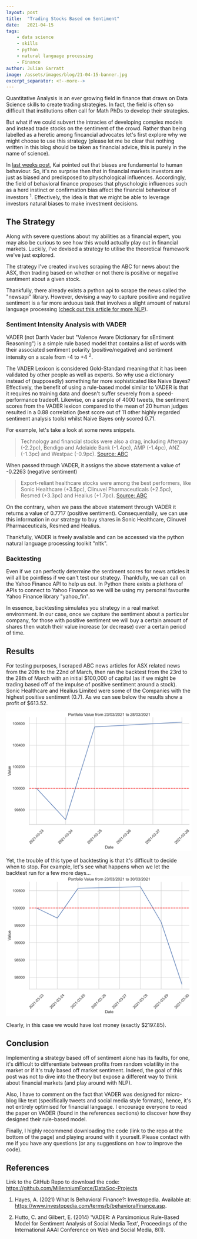 ```yaml
---
layout: post
title:  "Trading Stocks Based on Sentiment"
date:   2021-04-15
tags: 
    - data science
    - skills
    - python
    - natural language processing
    - Finance
author: Julian Garratt
image: /assets/images/blog/21-04-15-banner.jpg
excerpt_separator: <!--more-->
---
```


Quantitative Analysis is an ever growing field in finance that draws on Data Science skills to create trading strategies. In fact, the field is often so difficult that institutions often call for Math PhDs to develop their strategies.

But what if we could subvert the intracies of developing complex models and instead trade stocks on the sentiment of the crowd. <!--more-->
Rather than being labelled as a heretic among fincancial advocates let's first explore why we might choose to use this strategy (please let me be clear that nothing written in this blog should be taken as financial advice, this is purely in the name of science).

In [last weeks post](https://unswdata.com/blog/2021/04/08/data-bias-and-mitigation/), Kai pointed out that biases are fundamental to human behaviour. So, it's no surprise then that in financial markets investors are just as biased and predisposed to physchological influences. Accordingly, the field of behavioral finance proposes that physchologic influences such as a herd instinct or confirmation bias affect the financial behaviour of investors <sup>1</sup>. Effectively, the idea is that we might be able to leverage investors natural biases to make investment decisions.

## The Strategy

Along with severe questions about my abilities as a financial expert, you may also be curious to see how this would actually play out in financial markets. Luckily, I've devised a strategy to utilise the theoretical framework we've just explored.

The strategy I've created involves scraping the ABC for news about the ASX, then trading based on whether or not there is positive or negative sentiment about a given stock.

Thankfully, there already exists a python api to scrape the news called the "newsapi" library. However, devising a way to capture positive and negative sentiment is a far more arduous task that involves a slight amount of natural language processing ([check out this article for more NLP](https://unswdata.com/blog/2020/09/09/natural-language-processing/)).

### Sentiment Intensity Analysis with VADER

VADER (not Darth Vader but "Valence Aware Dictionary for sEntiment Reasoning") is a simple rule based model that contains a list of words with their associated sentiment polarity (positive/negative) and sentiment intensity on a scale from -4 to +4 <sup>2</sup>.

The VADER Lexicon is considered Gold-Standard meaning that it has been validated by other people as well as experts. So why use a dictionary instead of (supposedly) something far more sophisticated like Naive Bayes? Effectively, the benefit of using a rule-based model similar to VADER is that it requires no training data and doesn't suffer severely from a speed-performance tradeoff. Likewise, on a sample of 4000 tweets, the sentiment scores from the VADER lexicon compared to the mean of 20 human judges resulted in a 0.88 correlation (best score out of 11 other highly regarded sentiment analysis tools) whilst Naive Bayes only scored 0.71.

For example, let's take a look at some news snippets.
> Technology and financial stocks were also a drag, including Afterpay (-2.2pc), Bendigo and Adelaide Bank (-1.4pc), AMP (-1.4pc), ANZ (-1.3pc) and Westpac (-0.9pc).
> [Source: ABC](https://www.abc.net.au/news/2021-03-23/asx-slip-wall-street-tech-stocks-rebound/13268772)

When passed through VADER, it assigns the above statement a value of -0.2263 (negative sentiment)

> Export-reliant healthcare stocks were among the best performers, like Sonic Healthcare (+3.5pc), Clinuvel Pharmaceuticals (+2.5pc), Resmed (+3.3pc) and Healius (+1.7pc).
> [Source: ABC](https://www.abc.net.au/news/2021-03-23/asx-slip-wall-street-tech-stocks-rebound/13268772)

On the contrary, when we pass the above statement through VADER it returns a value of 0.7717 (positive sentiment). Consequentially, we can use this information in our strategy to buy shares in Sonic Healthcare, Clinuvel Pharmaceuticals, Resmed and Healius.

Thankfully, VADER is freely available and can be accessed via the python natural language processing toolkit "nltk".

### Backtesting

Even if we can perfectly determine the sentiment scores for news articles it will all be pointless if we can't test our strategy. Thankfully, we can call on the Yahoo Finance API to help us out. In Python there exists a plethora of APIs to connect to Yahoo Finance so we will be using my personal favourite Yahoo Finance library "yahoo_fin".

In essence, backtesting simulates you strategy in a real market environment. In our case, once we capture the sentiment about a particular company, for those with positive sentiment we will buy a certain amount of shares then watch their value increase (or decrease) over a certain period of time.

## Results

For testing purposes, I scraped ABC news articles for ASX related news from the 20th to the 22nd of March, then ran the backtest from the 23rd to the 28th of March with an initial $100,000 of capital (as if we might be trading based off of the impulse of positive sentiment around a stock). Sonic Healthcare and Healius Limited were some of the Companies with the highest positive sentiment (0.7). As we can see below the results show a profit of $613.52.

![Potfolio Value from 23/03/2021 to 28/03/2021](/assets/images/blog/21-04-15-plot1.png)

Yet, the trouble of this type of backtesting is that it's difficult to decide when to stop. For example, let's see what happens when we let the backtest run for a few more days...
![Potfolio Value from 23/03/2021 to 30/03/2021](/assets/images/blog/21-04-15-plot2.png)

Clearly, in this case we would have lost money (exactly $2197.85).

## Conclusion

Implementing a strategy based off of sentiment alone has its faults, for one, it's difficult to differentiate between profits from random volatility in the market or if it's truly based off market sentiment. Indeed, the goal of this post was not to dive into the theory but expose a different way to think about financial markets (and play around with NLP).

Also, I have to comment on the fact that VADER was designed for micro-blog like text (specifically tweets and social media style formats), hence, it's not entirely optimised for financial language. I encourage everyone to read the paper on VADER (found in the references sections) to discover how they designed their rule-based model.

Finally, I highly recommend downloading the code (link to the repo at the bottom of the page) and playing around with it yourself. Please contact with me if you have any questions (or any suggestions on how to improve the code).

## References

Link to the GitHub Repo to download the code: <https://github.com/MillenniumForce/DataSoc-Projects>

1. Hayes, A. (2021) What Is Behavioral Finance?: Investopedia. Available at: <https://www.investopedia.com/terms/b/behavioralfinance.asp>.

2. Hutto, C. and Gilbert, E. (2014) 'VADER: A Parsimonious Rule-Based Model for Sentiment Analysis of Social Media Text', Proceedings of the International AAAI Conference on Web and Social Media, 8(1).
